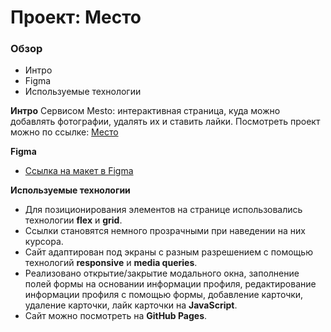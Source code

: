 # Проект: Место

### Обзор

* Интро
* Figma
* Используемые технологии

**Интро**
Сервисом Mesto: интерактивная страница, куда можно добавлять фотографии, удалять их и ставить лайки.
Посмотреть проект можно по ссылке: [Место](https://concinnity888.github.io/mesto/)

**Figma**

* [Ссылка на макет в Figma](https://www.figma.com/file/2cn9N9jSkmxD84oJik7xL7/JavaScript.-Sprint-4?node-id=0%3A1)

**Используемые технологии**

* Для позиционирования элементов на странице использовались технологии **flex** и **grid**.
* Ссылки становятся немного прозрачными при наведении на них курсора.
* Сайт адаптирован под экраны с разным разрешением с помощью технологий **responsive** и **media queries**.
* Реализовано открытие/закрытие модального окна, заполнение полей формы на основании информации профиля, редактирование информации профиля с помощью формы, добавление карточки, удаление карточки, лайк карточки на **JavaScript**.
* Сайт можно посмотреть на **GitHub Pages**.
